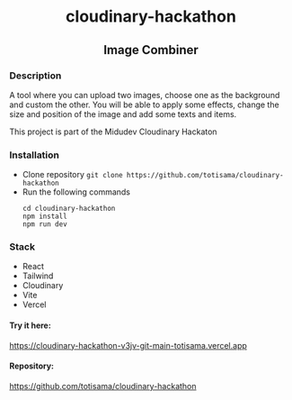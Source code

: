 <h1 align="center">cloudinary-hackathon</h1>
<h2 align="center">Image Combiner</h2>

### Description

A tool where you can upload two images, choose one as the background and custom the other. You will be able to apply some effects, change the size and position of the image and add some texts and items.

This project is part of the Midudev Cloudinary Hackaton

### Installation

- Clone repository
  `git clone https://github.com/totisama/cloudinary-hackathon`
- Run the following commands
  ```
  cd cloudinary-hackathon
  npm install
  npm run dev
  ```

### Stack

- React
- Tailwind
- Cloudinary
- Vite
- Vercel

#### Try it here:

https://cloudinary-hackathon-v3jv-git-main-totisama.vercel.app

#### Repository:

https://github.com/totisama/cloudinary-hackathon
